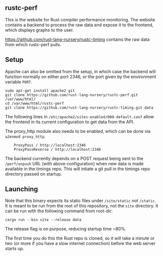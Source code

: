 rustc-perf
----------

This is the website for Rust compiler performance monitoring. The website
contains a backend to process the raw data and expose it to the frontend,
which displays graphs to the user.

https://github.com/rust-lang-nursery/rustc-timing contains the raw data
from which rustc-perf pulls.

Setup
-----

Apache can also be omitted from the setup, in which case the backend will function normally on
either port 2346, or the port given by the environment variable `PORT`.

```
sudo apt-get install apache2 git
git clone https://github.com/rust-lang-nursery/rustc-perf.git /var/www/html/
cd /var/www/html/rustc-perf
git clone https://github.com/rust-lang-nursery/rustc-timing.git data
```

The following lines in `/etc/apache2/sites-enabled/000-default.conf` allow the
frontend in its current configuration to get data from the API.

The proxy_http module also needs to be enabled, which can be done via `a2enmod proxy_http`.

```
    ProxyPass / http://localhost:2346
    ProxyPassReverse / http://localhost:2346
```

The backend currently depends on a POST request being sent to the `/perf/onpush` URL
(with above configuration) when new data is made available in the timings repo. This
will intiate a git pull in the timings repo directory passed on startup.

Launching
---------

Note that this binary expects its static files under `/site/static` not `/static`. It is meant to be run from the root of this repository, not the `site` directory.
It can be run with the following command from root-dir:

```
cargo run --bin site --release data
```

The release flag is on purpose, reducing startup time ~80%.

The first time you do this the Rust repo is cloned, so it will take a minute or
two (or more if you have a slow internet connection) before the web server
starts up.

